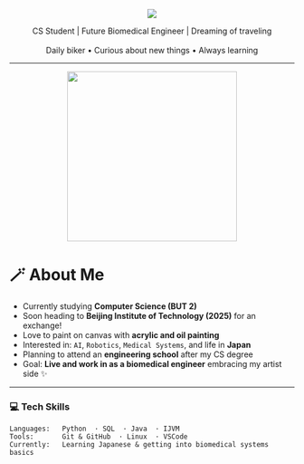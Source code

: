 

<p align="center">
  <img src="https://capsule-render.vercel.app/api?type=venom&height=150&color=0:FB3FEB,100:000000&text=Hi%20there,%20I'm%20Ilona%20🌸&reversal=false&fontColor=FFFFFF&animation=fadeIn&textBg=false&fontSize=55&strokeWidth=1&stroke=c456ae&fontAlignY=50&fontAlign=50&descAlign=50&descAlignY=74"/>

</p>
<!-- 0:FB3FEB,100:FFE629-->



<p align="center">
  CS Student | Future Biomedical Engineer | Dreaming of traveling <br>
  <br>
    Daily biker • Curious about new things • Always learning
  </p>
  

---

<p align="center"> 
<img src="https://media.tenor.com/F9ogau8JCBQAAAAi/mita-miside-oshinokodance-oshinokodance.gif" width="300" height="300" />
</p>

<h1> 🪄 About Me </h1>

-  Currently studying **Computer Science (BUT 2)**
-  Soon heading to **Beijing Institute of Technology (2025)** for an exchange!
-  Love to paint on canvas with **acrylic and oil painting**
-  Interested in: `AI`, `Robotics`, `Medical Systems`, and life in **Japan**
-  Planning to attend an **engineering school** after my CS degree
-  Goal: **Live and work in as a biomedical engineer** embracing my artist side ✨

---

### 💻 Tech Skills

```text
Languages:   Python  · SQL  · Java  · IJVM 
Tools:       Git & GitHub  · Linux  · VSCode
Currently:   Learning Japanese & getting into biomedical systems basics
